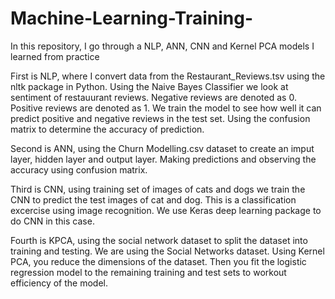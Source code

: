 # Machine-Learning-Training-

In this repository, I go through a NLP, ANN, CNN and Kernel PCA models I learned from practice 

First is NLP, where I convert data from the Restaurant_Reviews.tsv using the nltk package in Python. 
Using the Naive Bayes Classifier we look at sentiment of restauurant reviews. Negative reviews are denoted as 0. Positive reviews are denoted as 1. We train the model to see how well it can predict positive and negative reviews in the test set. Using the confusion matrix to determine the accuracy of prediction.

Second is ANN, using the Churn Modelling.csv dataset to create an imput layer, hidden layer and output layer. Making predictions and observing the accuracy using confusion matrix.  

Third is CNN, using training set of images of cats and dogs we train the CNN to predict the test images of cat and dog. This is a classification excercise using image recognition. We use Keras deep learning package to do CNN in this case.

Fourth is KPCA, using the social network dataset to split the dataset into training and testing. We are using the Social Networks dataset.  Using Kernel PCA, you reduce the dimensions of the dataset. Then you fit the logistic regression model to the remaining training and test sets to workout efficiency of the model. 
